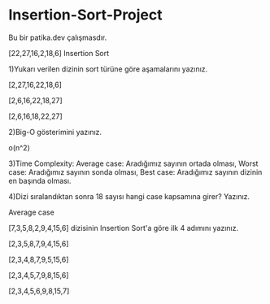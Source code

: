 # Insertion-Sort-Project
Bu bir patika.dev çalışmasdır.

[22,27,16,2,18,6] Insertion Sort

1)Yukarı verilen dizinin sort türüne göre aşamalarını yazınız.

[2,27,16,22,18,6]

[2,6,16,22,18,27]

[2,6,16,18,22,27]

2)Big-O gösterimini yazınız.

o(n^2)

3)Time Complexity: Average case: Aradığımız sayının ortada olması, Worst case: Aradığımız sayının sonda olması, Best case: Aradığımız sayının dizinin en başında olması.

4)Dizi sıralandıktan sonra 18 sayısı hangi case kapsamına girer? Yazınız.

Average case

[7,3,5,8,2,9,4,15,6] dizisinin Insertion Sort'a göre ilk 4 adımını yazınız.

[2,3,5,8,7,9,4,15,6]

[2,3,4,8,7,9,5,15,6]

[2,3,4,5,7,9,8,15,6]

[2,3,4,5,6,9,8,15,7]

